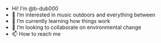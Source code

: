 -  Hi! I’m @b-dub000
- 👀 I’m interested in music outdoors and everything between 
- 🌱 I’m currently learning how things work
- 💞️ I’m looking to collaborate on environmental change 
- 📫 How to reach me 

<!---
b-dub000/b-dub000 is a ✨ special ✨ repository because its `README.md` (this file) appears on your GitHub profile.
You can click the Preview link to take a look at your changes.
--->
